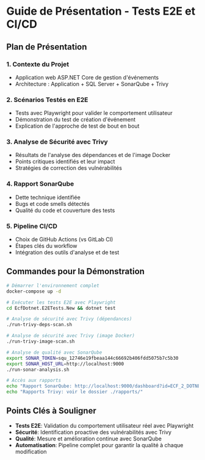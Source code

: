 # Guide de Présentation - Tests E2E et CI/CD

## Plan de Présentation 

### 1. Contexte du Projet 
- Application web ASP.NET Core de gestion d'événements
- Architecture : Application + SQL Server + SonarQube + Trivy

### 2. Scénarios Testés en E2E 
- Tests avec Playwright pour valider le comportement utilisateur
- Démonstration du test de création d'événement
- Explication de l'approche de test de bout en bout

### 3. Analyse de Sécurité avec Trivy 
- Résultats de l'analyse des dépendances et de l'image Docker
- Points critiques identifiés et leur impact
- Stratégies de correction des vulnérabilités

### 4. Rapport SonarQube 
- Dette technique identifiée
- Bugs et code smells détectés
- Qualité du code et couverture des tests

### 5. Pipeline CI/CD 
- Choix de GitHub Actions (vs GitLab CI)
- Étapes clés du workflow
- Intégration des outils d'analyse et de test

## Commandes pour la Démonstration

```bash
# Démarrer l'environnement complet
docker-compose up -d

# Exécuter les tests E2E avec Playwright
cd EcfDotnet.E2ETests.New && dotnet test

# Analyse de sécurité avec Trivy (dépendances)
./run-trivy-deps-scan.sh

# Analyse de sécurité avec Trivy (image Docker)
./run-trivy-image-scan.sh

# Analyse de qualité avec SonarQube
export SONAR_TOKEN=squ_12746e19fbeaa144c66692b406fdd5075b7c5b30
export SONAR_HOST_URL=http://localhost:9000
./run-sonar-analysis.sh

# Accès aux rapports
echo "Rapport SonarQube: http://localhost:9000/dashboard?id=ECF_2_DOTNET"
echo "Rapports Trivy: voir le dossier ./rapports/"
```

## Points Clés à Souligner

- **Tests E2E**: Validation du comportement utilisateur réel avec Playwright
- **Sécurité**: Identification proactive des vulnérabilités avec Trivy
- **Qualité**: Mesure et amélioration continue avec SonarQube
- **Automatisation**: Pipeline complet pour garantir la qualité à chaque modification

